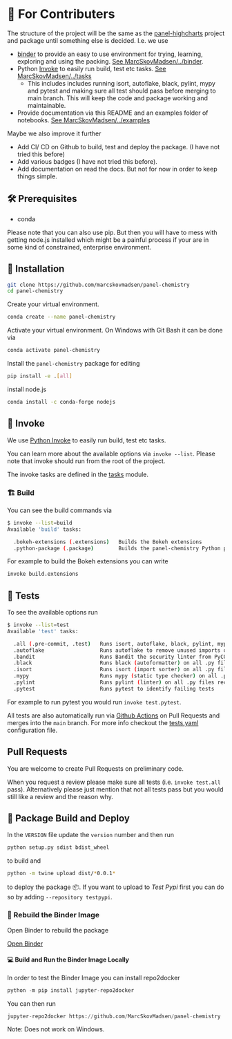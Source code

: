 # 🎁 For Contributers

The structure of the project will be the same as the [panel-highcharts](https://github.com/marcskovmadsen/panel-highcharts) project and package until something else is decided. I.e. we use

- [binder](https://mybinder.org/) to provide an easy to use environment for trying, learning, exploring and using the packing. [See MarcSkovMadsen/../binder](https://github.com/MarcSkovMadsen/panel-chemistry/tree/main/binder).
- Python [Invoke](http://www.pyinvoke.org/) to easily run build, test etc tasks. [See MarcSkovMadsen/../tasks](https://github.com/MarcSkovMadsen/panel-chemistry/tree/main/tasks)
  - This includes includes running isort, autoflake, black, pylint, mypy and pytest and making sure all test should pass before merging to main branch. This will keep the code and package working and maintainable.
- Provide documentation via this README and an examples folder of notebooks. [See MarcSkovMadsen/../examples](https://github.com/MarcSkovMadsen/panel-chemistry/tree/main/examples)

Maybe we also improve it further

- Add CI/ CD on Github to build, test and deploy the package. (I have not tried this before)
- Add various badges (I have not tried this before).
- Add documentation on read the docs. But not for now in order to keep things simple.

## 🛠️ Prerequisites

- conda

Please note that you can also use pip. But then you will have to mess with getting node.js installed which might be a painful process
if your are in some kind of constrained, enterprise environment.

## 🏃 Installation

```bash
git clone https://github.com/marcskovmadsen/panel-chemistry
cd panel-chemistry
```

Create your virtual environment.

```bash
conda create --name panel-chemistry
```

Activate your virtual environment. On Windows with Git Bash it can be done via

```bash
conda activate panel-chemistry
```

Install the `panel-chemistry` package for editing

```bash
pip install -e .[all]
```

install node.js

```bash
conda install -c conda-forge nodejs
```

## 📝 Invoke

We use [Python Invoke](http://www.pyinvoke.org/) to easily run build, test etc tasks.

You can learn more about the available options via `invoke --list`. Please note that invoke should run from the root of the project.

The invoke tasks are defined in the [tasks](./tasks/__init__.py) module.

### 🏗️ Build

You can see the build commands via

```bash
$ invoke --list=build
Available 'build' tasks:

  .bokeh-extensions (.extensions)   Builds the Bokeh extensions
  .python-package (.package)        Builds the panel-chemistry Python package
```

For example to build the Bokeh extensions you can write

```bash
invoke build.extensions
```

## 🧪 Tests

To see the available options run

```bash
$ invoke --list=test
Available 'test' tasks:

  .all (.pre-commit, .test)   Runs isort, autoflake, black, pylint, mypy and pytest
  .autoflake                  Runs autoflake to remove unused imports on all .py files recursively
  .bandit                     Runs Bandit the security linter from PyCQA.
  .black                      Runs black (autoformatter) on all .py files recursively
  .isort                      Runs isort (import sorter) on all .py files recursively
  .mypy                       Runs mypy (static type checker) on all .py files recursively
  .pylint                     Runs pylint (linter) on all .py files recursively to identify coding errors
  .pytest                     Runs pytest to identify failing tests
```

For example to run pytest you would run `invoke test.pytest`.

All tests are also automatically run via [Github Actions](https://docs.github.com/en/actions) on Pull Requests and merges into the `main` branch. For more info checkout the [tests.yaml](.github/workflows/tests.yaml) configuration file.

## Pull Requests

You are welcome to create Pull Requests on preliminary code.

When you request a review please make sure all tests (i.e. `invoke test.all` pass). Alternatively please just mention that not all tests pass but you would still like a review and the reason why.

## 🚢 Package Build and Deploy

In the `VERSION` file update the `version` number and then run

```bash
python setup.py sdist bdist_wheel
```

to build and

```bash
python -m twine upload dist/*0.0.1*
```

to deploy the package 📦. If you want to upload to *Test Pypi* first you can do so by adding `--repository testpypi`.

### 📒 Rebuild the Binder Image

Open Binder to rebuild the package

[Open Binder](https://mybinder.org/v2/gh/MarcSkovMadsen/panel-chemistry/main?urlpath=labs)

#### 💻 Build and Run the Binder Image Locally

In order to test the Binder Image you can install repo2docker

```python
python -m pip install jupyter-repo2docker
```

You can then run

```python
jupyter-repo2docker https://github.com/MarcSkovMadsen/panel-chemistry
```

Note: Does not work on Windows.
